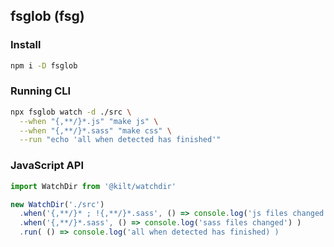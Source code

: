 
## fsglob (fsg)

### Install
``` sh
npm i -D fsglob
```

### Running CLI
``` sh
npx fsglob watch -d ./src \
  --when "{,**/}*.js" "make js" \
  --when "{,**/}*.sass" "make css" \
  --run "echo 'all when detected has finished'"
```

### JavaScript API
``` js
import WatchDir from '@kilt/watchdir'

new WatchDir('./src')
  .when('{,**/}* ; !{,**/}*.sass', () => console.log('js files changed') )
  .when('{,**/}*.sass', () => console.log('sass files changed') )
  .run( () => console.log('all when detected has finished) )

```

